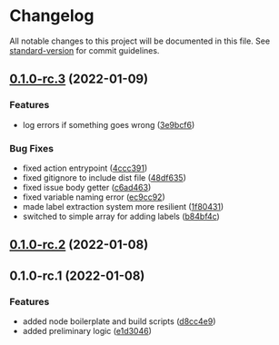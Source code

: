 # Changelog

All notable changes to this project will be documented in this file. See [standard-version](https://github.com/conventional-changelog/standard-version) for commit guidelines.

## [0.1.0-rc.3](https://github.com/arctic-hen7/tribble-bot/compare/v0.1.0-rc.2...v0.1.0-rc.3) (2022-01-09)


### Features

* log errors if something goes wrong ([3e9bcf6](https://github.com/arctic-hen7/tribble-bot/commit/3e9bcf6cf8225901440332d70834228093658645))


### Bug Fixes

* fixed action entrypoint ([4ccc391](https://github.com/arctic-hen7/tribble-bot/commit/4ccc391712bb1c5dbd57279e964da4c12cdebf5a))
* fixed gitignore to include dist file ([48df635](https://github.com/arctic-hen7/tribble-bot/commit/48df6352452392a801c9999d07ea10c4e94fe98b))
* fixed issue body getter ([c6ad463](https://github.com/arctic-hen7/tribble-bot/commit/c6ad4636605d8b911cdeaf991faf07edbe747bdc))
* fixed variable naming error ([ec9cc92](https://github.com/arctic-hen7/tribble-bot/commit/ec9cc92aaa43c4bf7c5bbdd80a1502ee87da65a5))
* made label extraction system more resilient ([1f80431](https://github.com/arctic-hen7/tribble-bot/commit/1f804316d1894e13a1db51f1a85c7655ce345c13))
* switched to simple array for adding labels ([b84bf4c](https://github.com/arctic-hen7/tribble-bot/commit/b84bf4cf7d69c138ef8cf205220e4931d12db297))

## [0.1.0-rc.2](https://github.com/arctic-hen7/tribble-bot/compare/v0.1.0-rc.1...v0.1.0-rc.2) (2022-01-08)

## 0.1.0-rc.1 (2022-01-08)


### Features

* added node boilerplate and build scripts ([d8cc4e9](https://github.com/arctic-hen7/tribble-bot/commit/d8cc4e9fee630ead0a656cd346552d04a6b81a4c))
* added preliminary logic ([e1d3046](https://github.com/arctic-hen7/tribble-bot/commit/e1d304614a8ac19f34524391444a5dfe7b6cd0a4))
